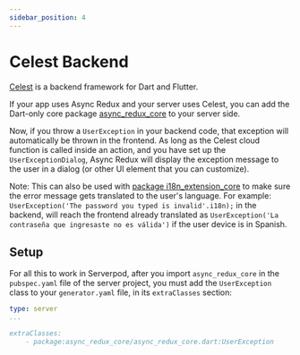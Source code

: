 ```yaml
---
sidebar_position: 4
---
```


# Celest Backend

[Celest](https://www.celest.dev/) is a backend framework for Dart and Flutter.

If your app uses Async Redux and your server uses Celest, you can add the Dart-only core
package [async_redux_core](https://pub.dev/packages/async_redux_core) to your server side.
  
Now, if you throw a `UserException` in your backend code, that exception will automatically be thrown in the frontend.
As long as the Celest cloud function is called inside an action, and you have set up the `UserExceptionDialog`,
Async Redux will display the exception message to the user in a dialog (or other UI element that you can customize).

Note: This can also be used with [package i18n_extension_core](https://pub.dartlang.org/packages/i18n_extension_core)
to make sure the error message gets translated to the user's language.
For example: `UserException('The password you typed is invalid'.i18n);` in the backend,
will reach the frontend already translated as
`UserException('La contraseña que ingresaste no es válida')` if the user
device is in Spanish.

## Setup

For all this to work in Serverpod, after you import `async_redux_core` in the `pubspec.yaml` file of the server project,
you must add the `UserException` class to your `generator.yaml` file, in its `extraClasses` section:

```yaml  
type: server
...

extraClasses:
    - package:async_redux_core/async_redux_core.dart:UserException
```  
